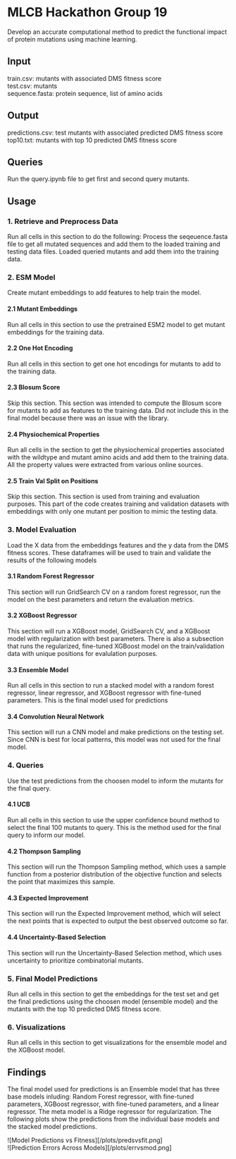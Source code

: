 # MLCB Hackathon Group 19
Develop an accurate computational method to predict the functional impact of protein mutations using machine learning. 

## Input
train.csv: mutants with associated DMS fitness score\
test.csv: mutants\
sequence.fasta: protein sequence, list of amino acids

## Output
predictions.csv: test mutants with associated predicted DMS fitness score\
top10.txt: mutants with top 10 predicted DMS fitness score

## Queries
Run the query.ipynb file to get first and second query mutants.

## Usage
### 1. Retrieve and Preprocess Data
Run all cells in this section to do the following: Process the seqeuence.fasta file to get all mutated sequences and add them to the loaded training and testing data files. Loaded queried mutants and add them into the training data.
### 2. ESM Model
Create mutant embeddings to add features to help train the model.
#### 2.1 Mutant Embeddings
Run all cells in this section to use the pretrained ESM2 model to get mutant embeddings for the training data.
#### 2.2 One Hot Encoding
Run all cells in this section to get one hot encodings for mutants to add to the training data.
#### 2.3 Blosum Score
Skip this section. This section was intended to compute the Blosum score for mutants to add as features to the training data. Did not include this in the final model because there was an issue with the library.
#### 2.4 Physiochemical Properties
Run all cells in the section to get the physiochemical properties associated with the wildtype and mutant amino acids and add them to the training data. All the property values were extracted from various online sources.
#### 2.5 Train Val Split on Positions
Skip this section. This section is used from training and evaluation purposes. This part of the code creates training and validation datasets with embeddings with only one mutant per position to mimic the testing data.
### 3. Model Evaluation
Load the X data from the embeddings features and the y data from the DMS fitness scores. These dataframes will be used to train and validate the results of the following models
#### 3.1 Random Forest Regressor
This section will run GridSearch CV on a random forest regressor, run the model on the best parameters and return the evaluation metrics.
#### 3.2 XGBoost Regressor
This section will run a XGBoost model, GridSearch CV, and a XGBoost model with regularization with best parameters. There is also a subsection that runs the regularized, fine-tuned XGBoost model on the train/validation data with unique positions for evalulation purposes.
#### 3.3 Ensemble Model
Run all cells in this section to run a stacked model with a random forest regressor, linear regressor, and XGBoost regressor with fine-tuned parameters. This is the final model used for predictions
#### 3.4 Convolution Neural Network
This section will run a CNN model and make predictions on the testing set. Since CNN is best for local patterns, this model was not used for the final model.
### 4. Queries
Use the test predictions from the choosen model to inform the mutants for the final query. 
#### 4.1 UCB
Run all cells in this section to use the upper confidence bound method to select the final 100 mutants to query. This is the method used for the final query to inform our model.
#### 4.2 Thompson Sampling
This section will run the Thompson Sampling method, which uses a sample function from a posterior distribution of the objective function and selects the point that maximizes this sample.
#### 4.3 Expected Improvement
This section will run the Expected Improvement method, which will select the next points that is expected to output the best observed outcome so far.
#### 4.4 Uncertainty-Based Selection
This section will run the Uncertainty-Based Selection method, which uses uncertainty to prioritize combinatorial mutants.
### 5. Final Model Predictions
Run all cells in this section to get the embeddings for the test set and get the final predictions using the choosen model (ensemble model) and the mutants with the top 10 predicted DMS fitness score.
### 6. Visualizations
Run all cells in this section to get visualizations for the ensemble model and the XGBoost model.

## Findings
The final model used for predictions is an Ensemble model that has three base models inluding: Random Forest regressor, with fine-tuned parameters, XGBoost regressor, with fine-tuned parameters, and a linear regressor. The meta model is a Ridge regressor for regularization. The following plots show the predictions from the individual base models and the stacked model predictions. 

![Model Predictions vs Fitness][/plots/predsvsfit.png]\
![Prediction Errors Across Models][/plots/errvsmod.png]